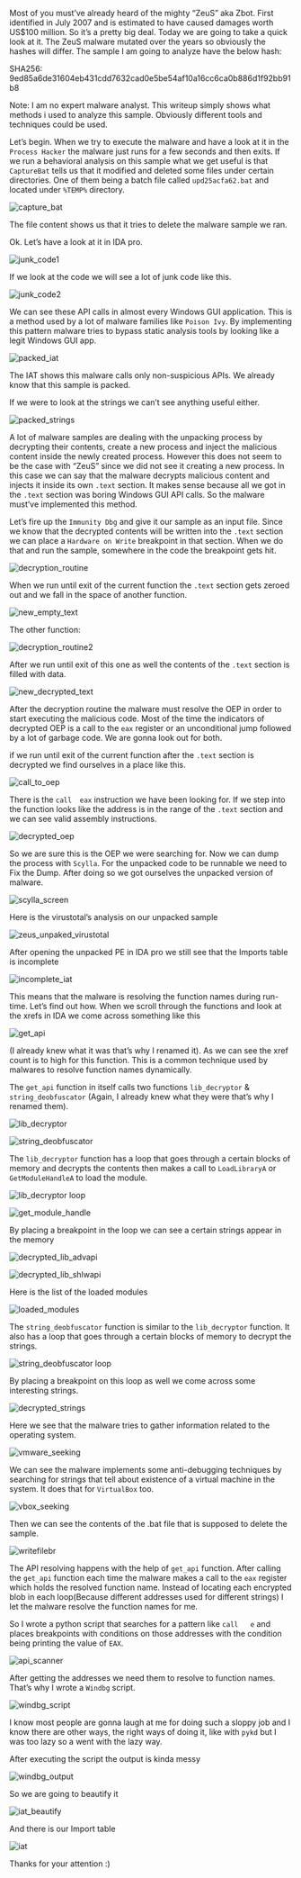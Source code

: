 Most of you must’ve already heard of the mighty “ZeuS” aka Zbot. First identified in July 2007 and is estimated to have caused damages worth US$100 million. So it’s a pretty big deal. Today we are going to take a quick look at it. The ZeuS malware mutated over the years so obviously the hashes will differ. The sample I am going to analyze have the below hash:

SHA256: 9ed85a6de31604eb431cdd7632cad0e5be54af10a16cc6ca0b886d1f92bb91b8

Note: I am no expert malware analyst. This writeup simply shows what methods i used to analyze this sample. Obviously different tools and techniques could be used.

Let’s begin. When we try to execute the malware and have a look at it in the `Process Hacker` the malware just runs for a few seconds and then exits. If we run a behavioral analysis on this sample what we get useful is that `CaptureBat` tells us that it modified and deleted some files under certain directories. One of them being a batch file called `upd25acfa62.bat` and located under `%TEMP%` directory.

![capture_bat](https://user-images.githubusercontent.com/27059441/32142944-27eb0a5c-bcb3-11e7-81ec-6226bf8788d1.png)

The file content shows us that it tries to delete the malware sample we ran.

Ok. Let’s have a look at it in IDA pro.

![junk_code1](https://user-images.githubusercontent.com/27059441/32142949-398f371a-bcb3-11e7-8c91-fcd831aee79e.PNG)

If we look at the code we will see a lot of junk code like this.

![junk_code2](https://user-images.githubusercontent.com/27059441/32142951-42b592f8-bcb3-11e7-98b3-fb62725dc41e.PNG)

We can see these API calls in almost every Windows GUI application. This is a method used by a lot of malware families like `Poison Ivy`. By implementing this pattern malware tries to bypass static analysis tools by looking like a legit Windows GUI app.

![packed_iat](https://user-images.githubusercontent.com/27059441/32142958-52da7478-bcb3-11e7-96cf-c960e60c260a.PNG)

The IAT shows this malware calls only non-suspicious APIs. We already know that this sample is packed. 

If we were to look at the strings we can’t see anything useful either.

![packed_strings](https://user-images.githubusercontent.com/27059441/32142977-b097c9f8-bcb3-11e7-92c4-ec559f3b566a.png)


A lot of malware samples are dealing with the unpacking process by decrypting  their contents, create a new process and inject the malicious content inside the newly created process. However this does not seem to be the case with “ZeuS” since we did not see it creating a new process. In this case we can say that the malware decrypts malicious content and injects it inside its own `.text` section. It makes sense because all we got in the `.text` section was boring Windows GUI API calls. So the malware must’ve implemented this method.

Let’s fire up the `Immunity Dbg` and give it our sample as an input file.
Since we know that the decrypted contents will be written into the `.text` section we can place a `Hardware on Write` breakpoint in that section. When we do that and run the sample, somewhere in the code the breakpoint gets hit.

![decryption_routine](https://user-images.githubusercontent.com/27059441/32142982-be40eaee-bcb3-11e7-9426-884eb898db8b.PNG)

When we run until exit of the current function the `.text` section gets zeroed out and we fall in the space of another function.

![new_empty_text](https://user-images.githubusercontent.com/27059441/32142998-eb4c4362-bcb3-11e7-901e-0103b67726b9.PNG)

The other function:

![decryption_routine2](https://user-images.githubusercontent.com/27059441/32143004-f5592bae-bcb3-11e7-837f-a881f57c386e.PNG)

After we run until exit of this one as well the contents of the `.text` section is filled with data.

![new_decrypted_text](https://user-images.githubusercontent.com/27059441/32143008-022abffa-bcb4-11e7-93bb-61e23bd25252.PNG)

After the decryption routine the malware must resolve the OEP in order to start executing the malicious code. Most of the time the indicators of decrypted OEP is a call to the `eax` register or an unconditional jump followed by a lot of garbage code. We are gonna look out for both.

if we run until exit of the current function after the `.text` section is decrypted we find ourselves in a place like this.

![call_to_oep](https://user-images.githubusercontent.com/27059441/32143207-2eb350f2-bcb7-11e7-93ef-19adbeac97ae.PNG)

There is the `call	eax` instruction we have been looking for. If we step into the function looks like the address is in the range of the `.text` section and we can see valid assembly instructions.

![decrypted_oep](https://user-images.githubusercontent.com/27059441/32143211-3d5df5e4-bcb7-11e7-8767-05a9bc997f09.PNG)

So we are sure this is the OEP we were searching for. Now we can dump the process with `Scylla`. For the unpacked code to be runnable we need to Fix the Dump. After doing so we got ourselves the unpacked version of malware.

![scylla_screen](https://user-images.githubusercontent.com/27059441/32143024-390234ae-bcb4-11e7-8721-accbab0732d4.PNG)

Here is the virustotal’s analysis on our unpacked sample

![zeus_unpaked_virustotal](https://user-images.githubusercontent.com/27059441/32143029-48d5ee84-bcb4-11e7-817f-1fbc2df52c49.png)

After opening the unpacked PE in IDA pro we still see that the Imports table is incomplete

![incomplete_iat](https://user-images.githubusercontent.com/27059441/32143041-877271a8-bcb4-11e7-83b0-4737c8eee3c1.png)

This means that the malware is resolving the function names during run-time. Let’s find out how. When we scroll through the functions and look at the xrefs in IDA we come across something like this

![get_api](https://user-images.githubusercontent.com/27059441/32143043-933ff32a-bcb4-11e7-8303-4b774ffdd9a8.PNG)

(I already knew what it was that’s why I renamed it). As we can see the xref count is to high for this function. This is a common technique used by malwares to resolve function names dynamically.

The `get_api` function in itself calls two functions `lib_decryptor` & `string_deobfuscator` (Again, I already knew what they were that’s why I renamed them).

![lib_decryptor](https://user-images.githubusercontent.com/27059441/32143047-a46cae2c-bcb4-11e7-8e48-925df86f3bb5.PNG)

![string_deobfuscator](https://user-images.githubusercontent.com/27059441/32143052-ae5ccdd6-bcb4-11e7-86aa-e9d1fe6660df.PNG)

The `lib_decryptor` function has a loop that goes through a certain blocks of memory and decrypts the contents then makes a call to `LoadLibraryA` or `GetModuleHandleA` to load the module.

![lib_decryptor loop](https://user-images.githubusercontent.com/27059441/32143058-bcb57694-bcb4-11e7-9bff-88e57a15bcc8.PNG)

![get_module_handle](https://user-images.githubusercontent.com/27059441/32143064-cda3d6d0-bcb4-11e7-8fec-421814cb97ba.PNG)


By placing a breakpoint in the loop we can see a certain strings appear in the memory

![decrypted_lib_advapi](https://user-images.githubusercontent.com/27059441/32143215-51c679f2-bcb7-11e7-94e5-dbd675b3d545.PNG)

![decrypted_lib_shlwapi](https://user-images.githubusercontent.com/27059441/32143224-5e2c07d4-bcb7-11e7-8cdb-35fb7c35f00b.PNG)

Here is the list of the loaded modules

![loaded_modules](https://user-images.githubusercontent.com/27059441/32143238-92cd2e5a-bcb7-11e7-86d2-bb0fd866cf8e.png)

The `string_deobfuscator` function is similar to the `lib_decryptor` function. It also has a loop that goes through a certain blocks of memory to decrypt the strings.

![string_deobfuscator loop](https://user-images.githubusercontent.com/27059441/32143244-9e67b802-bcb7-11e7-97cd-21e939fa4ad2.PNG)

By placing a breakpoint on this loop as well we come across some interesting strings.

![decrypted_strings](https://user-images.githubusercontent.com/27059441/32143253-afdb5b8e-bcb7-11e7-9e2d-837f902544ea.PNG)

Here we see that the malware tries to gather information related to the operating system.

![vmware_seeking](https://user-images.githubusercontent.com/27059441/32143254-ba0c1076-bcb7-11e7-82da-8b53298f41bd.PNG)

We can see the malware implements some anti-debugging techniques by searching for strings that tell about existence of a virtual machine in the system. It does that for `VirtualBox` too.

![vbox_seeking](https://user-images.githubusercontent.com/27059441/32143260-c6d16856-bcb7-11e7-99b3-8256ca151905.PNG)

Then we can see the contents of the .bat file that is supposed to delete the sample.

![writefilebr](https://user-images.githubusercontent.com/27059441/32143262-d0f5d4b6-bcb7-11e7-8ed1-b5f1f7672d2a.PNG)

The API resolving happens with the help of `get_api` function. After calling the `get_api` function each time the malware makes a call to the `eax` register which holds the resolved function name. Instead of locating each encrypted blob in each loop(Because different addresses used for different strings) I let the malware resolve the function names for me.

So I wrote a python script that searches for a pattern like `call   e`
and places breakpoints with conditions on those addresses with the condition being printing the value of `EAX`.

![api_scanner](https://user-images.githubusercontent.com/27059441/32143266-da5d548e-bcb7-11e7-97e8-39dd031b20b6.png)

After getting the addresses we need them to resolve to function names. That’s why I wrote a `Windbg` script. 

![windbg_script](https://user-images.githubusercontent.com/27059441/32143268-e420d662-bcb7-11e7-8cc5-b081608ed54c.png)

I know most people are gonna laugh at me for doing such a sloppy job and I know there are other ways, the right ways of doing it, like with `pykd` but I was too lazy so a went with the lazy way.

After executing the script the output is kinda messy 

![windbg_output](https://user-images.githubusercontent.com/27059441/32143273-ed2c7c0c-bcb7-11e7-9319-8d893ddbb805.png)

So we are going to beautify it

![iat_beautify](https://user-images.githubusercontent.com/27059441/32143276-f73a7e1a-bcb7-11e7-9917-9779dd35a2f3.png)

And there is our Import table

![iat](https://user-images.githubusercontent.com/27059441/32143285-135ebac0-bcb8-11e7-87ad-fbe1889ad3e1.png)


Thanks for your attention :)
